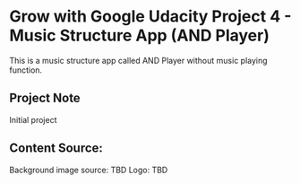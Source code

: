# Grow with Google Udacity Project 4 - Music Structure App (AND Player)
This is a music structure app called AND Player without music playing function.

## Project Note
Initial project

## Content Source:
Background image source: TBD
Logo: TBD
